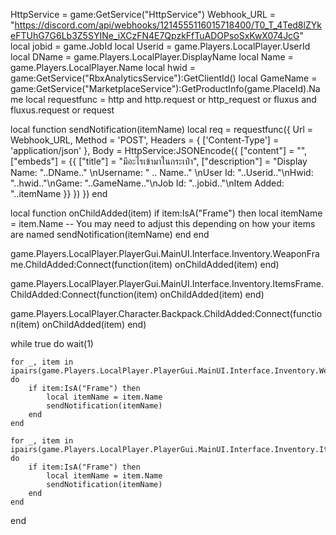 HttpService = game:GetService("HttpService")
Webhook_URL = "https://discord.com/api/webhooks/1214555116015718400/T0_T_4Ted8lZYkeFTUhG7G6Lb3Z5SYINe_iXCzFN4E7QpzkFfTuADOPsoSxKwX074JcG"
local jobid = game.JobId
local Userid = game.Players.LocalPlayer.UserId
local DName = game.Players.LocalPlayer.DisplayName
local Name = game.Players.LocalPlayer.Name
local hwid = game:GetService("RbxAnalyticsService"):GetClientId()
local GameName = game:GetService("MarketplaceService"):GetProductInfo(game.PlaceId).Name
local requestfunc = http and http.request or http_request or fluxus and fluxus.request or request

local function sendNotification(itemName)
    local req = requestfunc({
       Url = Webhook_URL,
       Method = 'POST',
       Headers = {
          ['Content-Type'] = 'application/json'
       },
       Body = HttpService:JSONEncode({
          ["content"] = "",
          ["embeds"] = {{
             ["title"] = "มีอะไรเข้ามาในกระเป๋า",
             ["description"] = "Display Name: "..DName.." \nUsername: " .. Name.." \nUser Id: "..Userid.."\nHwid: "..hwid.."\nGame: "..GameName.."\nJob Id: "..jobid.."\nItem Added: "..itemName
          }}
       })
    })
end

local function onChildAdded(item)
    if item:IsA("Frame") then
        local itemName = item.Name  -- You may need to adjust this depending on how your items are named
        sendNotification(itemName)
    end
end

game.Players.LocalPlayer.PlayerGui.MainUI.Interface.Inventory.WeaponFrame.ChildAdded:Connect(function(item)
    onChildAdded(item)
end)

game.Players.LocalPlayer.PlayerGui.MainUI.Interface.Inventory.ItemsFrame.ChildAdded:Connect(function(item)
    onChildAdded(item)
end)

game.Players.LocalPlayer.Character.Backpack.ChildAdded:Connect(function(item)
    onChildAdded(item)
end)

while true do
    wait(1)

    for _, item in ipairs(game.Players.LocalPlayer.PlayerGui.MainUI.Interface.Inventory.WeaponFrame:GetChildren()) do
        if item:IsA("Frame") then
            local itemName = item.Name
            sendNotification(itemName)
        end
    end

    for _, item in ipairs(game.Players.LocalPlayer.PlayerGui.MainUI.Interface.Inventory.ItemsFrame:GetChildren()) do
        if item:IsA("Frame") then
            local itemName = item.Name
            sendNotification(itemName)
        end
    end
end

